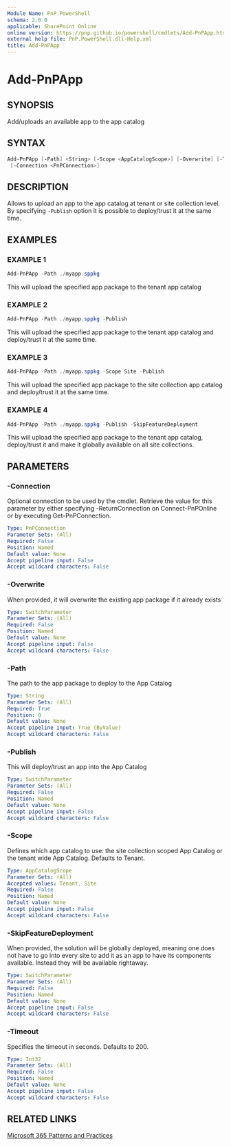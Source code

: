 ```yaml
---
Module Name: PnP.PowerShell
schema: 2.0.0
applicable: SharePoint Online
online version: https://pnp.github.io/powershell/cmdlets/Add-PnPApp.html
external help file: PnP.PowerShell.dll-Help.xml
title: Add-PnPApp
---
```

  
# Add-PnPApp

## SYNOPSIS
Add/uploads an available app to the app catalog

## SYNTAX

```powershell
Add-PnPApp [-Path] <String> [-Scope <AppCatalogScope>] [-Overwrite] [-Timeout <Int32>] [-Publish [-SkipFeatureDeployment]]
 [-Connection <PnPConnection>] 
```

## DESCRIPTION

Allows to upload an app to the app catalog at tenant or site collection level. By specifying `-Publish` option it is possible to deploy/trust it at the same time.

## EXAMPLES

### EXAMPLE 1
```powershell
Add-PnPApp -Path ./myapp.sppkg
```

This will upload the specified app package to the tenant app catalog

### EXAMPLE 2
```powershell
Add-PnPApp -Path ./myapp.sppkg -Publish
```

This will upload the specified app package to the tenant app catalog and deploy/trust it at the same time.

### EXAMPLE 3
```powershell
Add-PnPApp -Path ./myapp.sppkg -Scope Site -Publish
```

This will upload the specified app package to the site collection app catalog and deploy/trust it at the same time.

### EXAMPLE 4
```powershell
Add-PnPApp -Path ./myapp.sppkg -Publish -SkipFeatureDeployment
```

This will upload the specified app package to the tenant app catalog, deploy/trust it and make it globally available on all site collections.

## PARAMETERS

### -Connection
Optional connection to be used by the cmdlet. Retrieve the value for this parameter by either specifying -ReturnConnection on Connect-PnPOnline or by executing Get-PnPConnection.

```yaml
Type: PnPConnection
Parameter Sets: (All)
Required: False
Position: Named
Default value: None
Accept pipeline input: False
Accept wildcard characters: False
```

### -Overwrite
When provided, it will overwrite the existing app package if it already exists

```yaml
Type: SwitchParameter
Parameter Sets: (All)
Required: False
Position: Named
Default value: None
Accept pipeline input: False
Accept wildcard characters: False
```

### -Path
The path to the app package to deploy to the App Catalog

```yaml
Type: String
Parameter Sets: (All)
Required: True
Position: 0
Default value: None
Accept pipeline input: True (ByValue)
Accept wildcard characters: False
```

### -Publish
This will deploy/trust an app into the App Catalog

```yaml
Type: SwitchParameter
Parameter Sets: (All)
Required: False
Position: Named
Default value: None
Accept pipeline input: False
Accept wildcard characters: False
```

### -Scope
Defines which app catalog to use: the site collection scoped App Catalog or the tenant wide App Catalog. Defaults to Tenant.

```yaml
Type: AppCatalogScope
Parameter Sets: (All)
Accepted values: Tenant, Site
Required: False
Position: Named
Default value: None
Accept pipeline input: False
Accept wildcard characters: False
```

### -SkipFeatureDeployment
When provided, the solution will be globally deployed, meaning one does not have to go into every site to add it as an app to have its components available. Instead they will be available rightaway.

```yaml
Type: SwitchParameter
Parameter Sets: (All)
Required: False
Position: Named
Default value: None
Accept pipeline input: False
Accept wildcard characters: False
```

### -Timeout
Specifies the timeout in seconds. Defaults to 200.

```yaml
Type: Int32
Parameter Sets: (All)
Required: False
Position: Named
Default value: None
Accept pipeline input: False
Accept wildcard characters: False
```

## RELATED LINKS

[Microsoft 365 Patterns and Practices](https://aka.ms/m365pnp)
